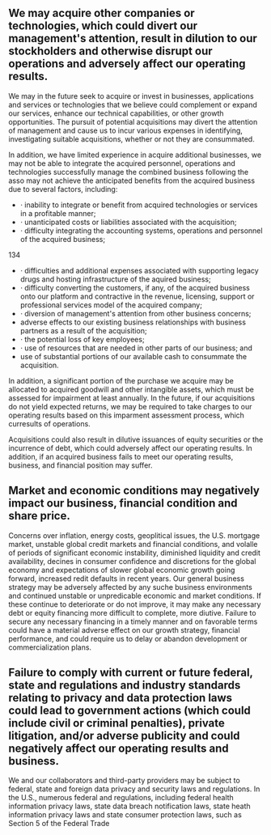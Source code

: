 ## We may acquire other companies or technologies, which could divert our management's attention, result in dilution to our stockholders and otherwise disrupt our operations and adversely affect our operating results.

We may in the future seek to acquire or invest in businesses, applications and services or technologies that we believe could complement or expand our services, enhance our technical capabilities, or other growth opportunities. The pursuit of potential acquisitions may divert the attention of management and cause us to incur various expenses in identifying, investigating suitable acquisitions, whether or not they are consummated.

In addition, we have limited experience in acquire additional businesses, we may not be able to integrate the acquired personnel, operations and technologies successfully manage the combined business following the asso may not achieve the anticipated benefits from the acquired business due to several factors, including:

- · inability to integrate or benefit from acquired technologies or services in a profitable manner;
- · unanticipated costs or liabilities associated with the acquisition;
- · difficulty integrating the accounting systems, operations and personnel of the acquired business;

134

- · difficulties and additional expenses associated with supporting legacy drugs and hosting infrastructure of the aquired business;
- · difficulty converting the customers, if any, of the acquired business onto our platform and contractive in the revenue, licensing, support or professional services model of the acquired company;
- · diversion of management's attention from other business concerns;
- adverse effects to our existing business relationships with business partners as a result of the acquisition;
- · the potential loss of key employees;
- · use of resources that are needed in other parts of our business; and
- use of substantial portions of our available cash to consummate the acquisition.

In addition, a significant portion of the purchase we acquire may be allocated to acquired goodwill and other intangible assets, which must be assessed for impairment at least annually. In the future, if our acquisitions do not yield expected returns, we may be required to take charges to our operating results based on this imparment assessment process, which curresults of operations.

Acquisitions could also result in dilutive issuances of equity securities or the incurrence of debt, which could adversely affect our operating results. In addition, if an acquired business fails to meet our operating results, business, and financial position may suffer.

## Market and economic conditions may negatively impact our business, financial condition and share price.

Concerns over inflation, energy costs, geoplitical issues, the U.S. mortgage market, unstable global credit markets and financial conditions, and volalle of periods of significant economic instability, diminished liquidity and credit availability, decines in consumer confidence and discretions for the global economy and expectations of slower global economic growth going forward, increased redit defaults in recent years. Our general business strategy may be adversely affected by any suche business environments and continued unstable or unpredicable economic and market conditions. If these continue to deteriorate or do not improve, it may make any necessary debt or equity financing more difficult to complete, more diutive. Failure to secure any necessary financing in a timely manner and on favorable terms could have a material adverse effect on our growth strategy, financial performance, and could require us to delay or abandon development or commercialization plans.

## Failure to comply with current or future federal, state and regulations and industry standards relating to privacy and data protection laws could lead to government actions (which could include civil or criminal penalties), private litigation, and/or adverse publicity and could negatively affect our operating results and business.

We and our collaborators and third-party providers may be subject to federal, state and foreign data privacy and security laws and regulations. In the U.S., numerous federal and regulations, including federal health information privacy laws, state data breach notification laws, state heath information privacy laws and state consumer protection laws, such as Section 5 of the Federal Trade